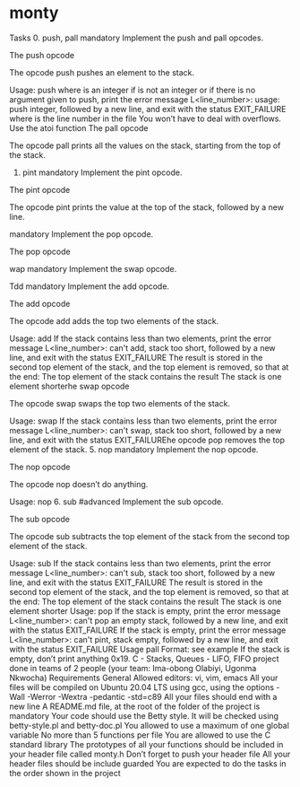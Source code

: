 # monty
Tasks
0. push, pall
mandatory
Implement the push and pall opcodes.

The push opcode

The opcode push pushes an element to the stack.

Usage: push <int>
where <int> is an integer
if <int> is not an integer or if there is no argument given to push, print the error message L<line_number>: usage: push integer, followed by a new line, and exit with the status EXIT_FAILURE
where is the line number in the file
You won’t have to deal with overflows. Use the atoi function
The pall opcode

The opcode pall prints all the values on the stack, starting from the top of the stack.
1. pint
mandatory
Implement the pint opcode.

The pint opcode

The opcode pint prints the value at the top of the stack, followed by a new line.

mandatory
Implement the pop opcode.

The pop opcode

wap
mandatory
Implement the swap opcode.

Tdd
mandatory
Implement the add opcode.

The add opcode

The opcode add adds the top two elements of the stack.

Usage: add
If the stack contains less than two elements, print the error message L<line_number>: can't add, stack too short, followed by a new line, and exit with the status EXIT_FAILURE
The result is stored in the second top element of the stack, and the top element is removed, so that at the end:
The top element of the stack contains the result
The stack is one element shorterhe swap opcode

The opcode swap swaps the top two elements of the stack.

Usage: swap
If the stack contains less than two elements, print the error message L<line_number>: can't swap, stack too short, followed by a new line, and exit with the status EXIT_FAILUREhe opcode pop removes the top element of the stack.
5. nop
mandatory
Implement the nop opcode.

The nop opcode

The opcode nop doesn’t do anything.

Usage: nop 
6. sub
#advanced
Implement the sub opcode.

The sub opcode

The opcode sub subtracts the top element of the stack from the second top element of the stack.

Usage: sub
If the stack contains less than two elements, print the error message L<line_number>: can't sub, stack too short, followed by a new line, and exit with the status EXIT_FAILURE
The result is stored in the second top element of the stack, and the top element is removed, so that at the end:
The top element of the stack contains the result
The stack is one element shorter
Usage: pop
If the stack is empty, print the error message L<line_number>: can't pop an empty stack, followed by a new line, and exit with the status EXIT_FAILURE
If the stack is empty, print the error message L<line_number>: can't pint, stack empty, followed by a new line, and exit with the status EXIT_FAILURE
Usage pall
Format: see example
If the stack is empty, don’t print anything
0x19. C - Stacks, Queues - LIFO, FIFO project done in teams of 2 people (your team: Ima-obong Olabiyi, Ugonma Nkwocha)
Requirements
General
Allowed editors: vi, vim, emacs
All your files will be compiled on Ubuntu 20.04 LTS using gcc, using the options -Wall -Werror -Wextra -pedantic -std=c89
All your files should end with a new line
A README.md file, at the root of the folder of the project is mandatory
Your code should use the Betty style. It will be checked using betty-style.pl and betty-doc.pl
You allowed to use a maximum of one global variable
No more than 5 functions per file
You are allowed to use the C standard library
The prototypes of all your functions should be included in your header file called monty.h
Don’t forget to push your header file
All your header files should be include guarded
You are expected to do the tasks in the order shown in the project
